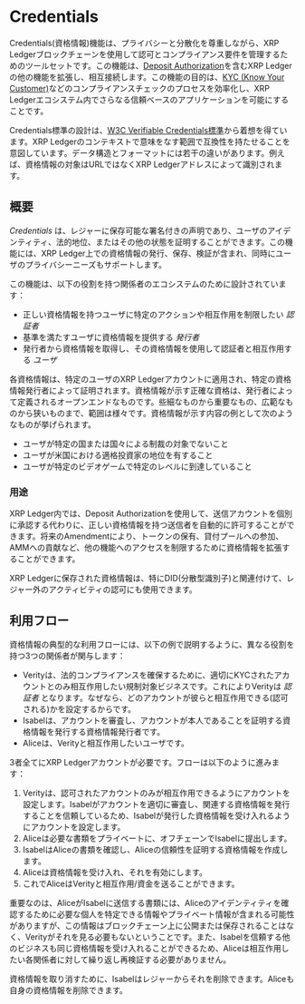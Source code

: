 # Credentials

Credentials(資格情報)機能は、プライバシーと分散化を尊重しながら、XRP Ledgerブロックチェーンを使用して認可とコンプライアンス要件を管理するためのツールセットです。この機能は、[Deposit Authorization](../../concepts/accounts/depositauth.md)を含むXRP Ledgerの他の機能を拡張し、相互接続します。この機能の目的は、[KYC (Know Your Customer)](https://ja.wikipedia.org/wiki/KYC)などのコンプライアンスチェックのプロセスを効率化し、XRP Ledgerエコシステム内でさらなる信頼ベースのアプリケーションを可能にすることです。

Credentials標準の設計は、[W3C Verifiable Credentials標準](https://www.w3.org/TR/vc-data-model-2.0/)から着想を得ています。XRP Ledgerのコンテキストで意味をなす範囲で互換性を持たせることを意図しています。データ構造とフォーマットには若干の違いがあります。例えば、資格情報の対象はURLではなくXRP Ledgerアドレスによって識別されます。


## 概要

_Credentials_ は、レジャーに保存可能な署名付きの声明であり、ユーザのアイデンティティ、法的地位、またはその他の状態を証明することができます。この機能には、XRP Ledger上での資格情報の発行、保存、検証が含まれ、同時にユーザのプライバシーニーズもサポートします。

この機能は、以下の役割を持つ関係者のエコシステムのために設計されています：

- 正しい資格情報を持つユーザに特定のアクションや相互作用を制限したい _認証者_
- 基準を満たすユーザに資格情報を提供する _発行者_
- 発行者から資格情報を取得し、その資格情報を使用して認証者と相互作用する _ユーザ_

各資格情報は、特定のユーザのXRP Ledgerアカウントに適用され、特定の資格情報発行者によって証明されます。資格情報が示す正確な資格は、発行者によって定義されるオープンエンドなものです。些細なものから重要なもの、広範なものから狭いものまで、範囲は様々です。資格情報が示す内容の例として次のようなものが挙げられます。

- ユーザが特定の国または国々による制裁の対象でないこと
- ユーザが米国における適格投資家の地位を有すること
- ユーザが特定のビデオゲームで特定のレベルに到達していること

### 用途

XRP Ledger内では、Deposit Authorizationを使用して、送信アカウントを個別に承認する代わりに、正しい資格情報を持つ送信者を自動的に許可することができます。将来のAmendmentにより、トークンの保有、貸付プールへの参加、AMMへの貢献など、他の機能へのアクセスを制限するために資格情報を拡張することができます。

XRP Ledgerに保存された資格情報は、特にDID(分散型識別子)と関連付けて、レジャー外のアクティビティの認可にも使用できます。

## 利用フロー

資格情報の典型的な利用フローには、以下の例で説明するように、異なる役割を持つ3つの関係者が関与します：

* Verityは、法的コンプライアンスを確保するために、適切にKYCされたアカウントとのみ相互作用したい規制対象ビジネスです。これによりVerityは _認証者_ となります。なぜなら、どのアカウントが彼らと相互作用できる(認可される)かを設定するからです。
* Isabelは、アカウントを審査し、アカウントが本人であることを証明する資格情報を発行する資格情報発行者です。
* Aliceは、Verityと相互作用したいユーザです。

3者全てにXRP Ledgerアカウントが必要です。フローは以下のように進みます：

1. Verityは、認可されたアカウントのみが相互作用できるようにアカウントを設定します。Isabelがアカウントを適切に審査し、関連する資格情報を発行することを信頼しているため、Isabelが発行した資格情報を受け入れるようにアカウントを設定します。
2. Aliceは必要な書類をプライベートに、オフチェーンでIsabelに提出します。
3. IsabelはAliceの書類を確認し、Aliceの信頼性を証明する資格情報を作成します。
4. Aliceは資格情報を受け入れ、それを有効にします。
5. これでAliceはVerityと相互作用/資金を送ることができます。

重要なのは、AliceがIsabelに送信する書類には、Aliceのアイデンティティを確認するために必要な個人を特定できる情報やプライベート情報が含まれる可能性がありますが、この情報はブロックチェーン上に公開または保存されることはなく、Verityがそれを見る必要もないということです。また、Isabelを信頼する他のビジネスも同じ資格情報を受け入れることができるため、Aliceは相互作用したい各関係者に対して繰り返し再検証する必要がありません。

資格情報を取り消すために、Isabelはレジャーからそれを削除できます。Aliceも自身の資格情報を削除できます。
